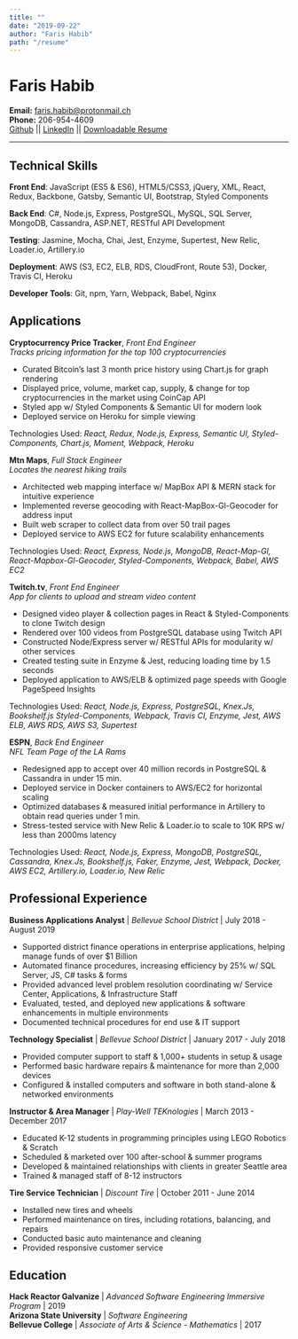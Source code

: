 ```yaml
---
title: ""
date: "2019-09-22"
author: "Faris Habib"
path: "/resume"
---
```


Faris Habib
============

   <b>Email:</b> faris.habib@protonmail.ch<br>
   <b>Phone:</b> 206-954-4609<br>
   [Github](https://github.com/fhabib229) || [LinkedIn](https://www.linkedin.com/in/farishabib/) || [Downloadable Resume](https://s3-us-west-2.amazonaws.com/frshbb.com/FH_Resume_092019.pdf)

----

Technical Skills
---------

**Front End**:
JavaScript (ES5 & ES6), HTML5/CSS3, jQuery, XML, React, Redux, Backbone, Gatsby, Semantic UI, Bootstrap, Styled Components

**Back End**:
C#, Node.js, Express, PostgreSQL, MySQL, SQL Server, MongoDB, Cassandra, ASP.NET, RESTful API Development

**Testing**:
Jasmine, Mocha, Chai, Jest, Enzyme, Supertest, New Relic, Loader.io, Artillery.io

**Deployment**:
AWS (S3, EC2, ELB, RDS, CloudFront, Route 53), Docker, Travis CI, Heroku

**Developer Tools**:
Git, npm, Yarn, Webpack, Babel, Nginx

Applications
---------

**Cryptocurrency Price Tracker**, *Front End Engineer*<br>
<i>Tracks pricing information for the top 100 cryptocurrencies</i>

* Curated Bitcoin’s last 3 month price history using Chart.js for graph rendering
* Displayed price, volume, market cap, supply, & change for top cryptocurrencies in the market using CoinCap API
* Styled app w/ Styled Components & Semantic UI for modern look
* Deployed service on Heroku for simple viewing

Technologies Used:
<i>React, Redux, Node.js, Express, Semantic UI, Styled-Components, Chart.js, Moment, Webpack, Heroku</i>

**Mtn Maps**, *Full Stack Engineer*<br>
<i>Locates the nearest hiking trails</i>

* Architected web mapping interface w/ MapBox API & MERN stack for intuitive experience
* Implemented reverse geocoding with React-MapBox-Gl-Geocoder for address input
* Built web scraper to collect data from over 50 trail pages
* Deployed service to AWS EC2 for future scalability enhancements

Technologies Used:
<i>React, Express, Node.js, MongoDB, React-Map-Gl, React-Mapbox-Gl-Geocoder, Styled-Components, Webpack, Babel, AWS EC2</i>

**Twitch.tv**, *Front End Engineer*<br>
<i>App for clients to upload and stream video content</i>

* Designed video player & collection pages in React & Styled-Components to clone Twitch design
* Rendered over 100 videos from PostgreSQL database using Twitch API
* Constructed Node/Express server w/ RESTful APIs for modularity w/ other services
* Created testing suite in Enzyme & Jest, reducing loading time by 1.5 seconds
* Deployed application to AWS/ELB & optimized page speeds with Google PageSpeed Insights

Technologies Used:
<i>React, Node.js, Express, PostgreSQL, Knex.Js, Bookshelf.js Styled-Components, Webpack, Travis CI, Enzyme, Jest, AWS ELB, AWS RDS, AWS S3, Supertest</i>

**ESPN**, *Back End Engineer*<br>
<i>NFL Team Page of the LA Rams</i>

* Redesigned app to accept over 40 million records in PostgreSQL & Cassandra in under 15 min.
* Deployed service in Docker containers to AWS/EC2 for horizontal scaling
* Optimized databases & measured initial performance in Artillery to obtain read queries under 1 min.
* Stress-tested service with New Relic & Loader.io to scale to 10K RPS w/ less than 2000ms latency

Technologies Used:
<i>React, Node.js, Express, MongoDB, PostgreSQL, Cassandra, Knex.Js, Bookshelf.js, Faker, Enzyme, Jest, Webpack, Docker, AWS EC2, Artillery.io, Loader.io, New Relic</i>

Professional Experience
---------

**Business Applications Analyst** | *Bellevue School District* | July 2018 - August 2019

* Supported district finance operations in enterprise applications, helping manage funds of over $1 Billion
* Automated finance procedures, increasing efficiency by 25% w/ SQL Server, JS, C# tasks & forms
* Provided advanced level problem resolution coordinating w/ Service Center, Applications, & Infrastructure Staff
* Evaluated, tested, and deployed new applications & software enhancements in multiple environments
* Documented technical procedures for end use & IT support

**Technology Specialist** | *Bellevue School District* | January 2017 - July 2018

* Provided computer support to staff & 1,000+ students in setup & usage
* Performed basic hardware repairs & maintenance for more than 2,000 devices
* Configured & installed computers and software in both stand-alone & networked environments

**Instructor & Area Manager** | *Play-Well TEKnologies* | March 2013 - December 2017

* Educated K-12 students in programming principles using LEGO Robotics & Scratch
* Scheduled & marketed over 100 after-school & summer programs
* Developed & maintained relationships with clients in greater Seattle area
* Trained & managed staff of 8-12 instructors

**Tire Service Technician** | *Discount Tire* | October 2011 - June 2014

* Installed new tires and wheels
* Performed maintenance on tires, including rotations, balancing, and repairs
* Conducted basic auto maintenance and cleaning
* Provided responsive customer service


Education
---------

**Hack Reactor Galvanize** | *Advanced Software Engineering Immersive Program* | 2019<br>
**Arizona State University** | *Software Engineering* <br>
**Bellevue College** | *Associate of Arts & Science - Mathematics* | 2017<br>



